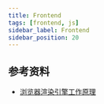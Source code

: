 ```yaml
---
title: Frontend
tags: [frontend, js]
sidebar_label: Frontend
sidebar_position: 20
---
```


## 参考资料

* [浏览器渲染引擎工作原理](https://wuhou.fun/398.html)
